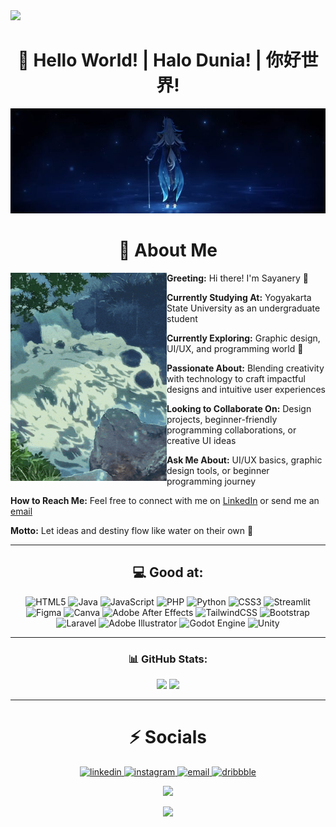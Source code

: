 <img src="https://github.com/user-attachments/assets/194028a6-a4aa-4cd1-a56f-b4d7e3da2eff"/>

<h1 align="center"> 🚀 Hello World!  |  Halo Dunia!  |  你好世界! </h1>

<div align="center">
  <img src="img/nopal2.jpg">
</div>

<!-- About Me kiri semua -->
<div align="left">

<h1 align = "center">  🌊 About Me</h1>

<img style="width:250px; height:auto;" align="left" src="img/wotahtiga.gif"/>

**Greeting:** Hi there! I'm Sayanery 👋  

**Currently Studying At:** Yogyakarta State University as an undergraduate student  

**Currently Exploring:** Graphic design, UI/UX, and programming world 🦾  

**Passionate About:** Blending creativity with technology to craft impactful designs and intuitive user experiences  

**Looking to Collaborate On:** Design projects, beginner-friendly programming collaborations, or creative UI ideas  

**Ask Me About:** UI/UX basics, graphic design tools, or beginner programming journey  

**How to Reach Me:** Feel free to connect with me on [LinkedIn](www.linkedin.com/in/anantafeiza) or send me an [email](mailto:feizaananta@gmail.com)  

**Motto:** Let ideas and destiny flow like water on their own 🌊  

</div>

---

<div align="center">
<h2>💻 Good at:</h2>

![HTML5](https://img.shields.io/badge/html5-%23E34F26.svg?style=for-the-badge&logo=html5&logoColor=white) ![Java](https://img.shields.io/badge/java-%23ED8B00.svg?style=for-the-badge&logo=openjdk&logoColor=white) ![JavaScript](https://img.shields.io/badge/javascript-%23323330.svg?style=for-the-badge&logo=javascript&logoColor=%23F7DF1E) ![PHP](https://img.shields.io/badge/php-%23777BB4.svg?style=for-the-badge&logo=php&logoColor=white) ![Python](https://img.shields.io/badge/python-3670A0?style=for-the-badge&logo=python&logoColor=ffdd54) ![CSS3](https://img.shields.io/badge/css3-%231572B6.svg?style=for-the-badge&logo=css3&logoColor=white) ![Streamlit](https://img.shields.io/badge/Streamlit-%23FE4B4B.svg?style=for-the-badge&logo=streamlit&logoColor=white) ![Figma](https://img.shields.io/badge/figma-%23F24E1E.svg?style=for-the-badge&logo=figma&logoColor=white) ![Canva](https://img.shields.io/badge/Canva-%2300C4CC.svg?style=for-the-badge&logo=Canva&logoColor=white) ![Adobe After Effects](https://img.shields.io/badge/Adobe%20After%20Effects-9999FF.svg?style=for-the-badge&logo=Adobe%20After%20Effects&logoColor=white) ![TailwindCSS](https://img.shields.io/badge/tailwindcss-%2338B2AC.svg?style=for-the-badge&logo=tailwind-css&logoColor=white) ![Bootstrap](https://img.shields.io/badge/bootstrap-%238511FA.svg?style=for-the-badge&logo=bootstrap&logoColor=white) ![Laravel](https://img.shields.io/badge/laravel-%23FF2D20.svg?style=for-the-badge&logo=laravel&logoColor=white) ![Adobe Illustrator](https://img.shields.io/badge/adobe%20illustrator-%23FF9A00.svg?style=for-the-badge&logo=adobe%20illustrator&logoColor=white) ![Godot Engine](https://img.shields.io/badge/GODOT-%23FFFFFF.svg?style=for-the-badge&logo=godot-engine) ![Unity](https://img.shields.io/badge/unity-%23000000.svg?style=for-the-badge&logo=unity&logoColor=white)

---

### 📊 GitHub Stats:
<div align="center">
  <img src="https://nirzak-streak-stats.vercel.app/?user=sayanery&theme=dark&hide_border=false" height="150"/>
  <img src="https://github-readme-stats.vercel.app/api/top-langs/?username=sayanery&theme=dark&hide_border=false&include_all_commits=false&count_private=false&layout=compact" height="150"/>
</div>

---

<h1 align="center">⚡ Socials</h1>

<div align="center">
  <!-- LinkedIn -->
  <a href="https://www.linkedin.com/in/anantafeiza" target="_blank">
    <img width="48" height="48" src="https://img.icons8.com/color/48/linkedin.png" alt="linkedin"/>
  </a>
  
  <!-- Instagram -->
  <a href="https://www.instagram.com/nrry.saya" target="_blank">
    <img width="48" height="48" src="https://img.icons8.com/color/48/instagram-new.png" alt="instagram"/>
  </a>
  
  <!-- Email -->
  <a href="mailto:feizaananta@gmail.com">
    <img width="48" height="48" src="https://img.icons8.com/color/48/gmail--v1.png" alt="email"/>
  </a>
  
  <!-- Dribbble -->
  <a href="https://dribbble.com/sayanery" target="_blank">
    <img width="48" height="48" src="https://img.icons8.com/color/48/dribbble.png" alt="dribbble"/>
  </a>
  
![](https://komarev.com/ghpvc/?username=sayanery&style=for-the-badge&color=blue)

</div>
<img src="https://github.com/user-attachments/assets/194028a6-a4aa-4cd1-a56f-b4d7e3da2eff"/>



